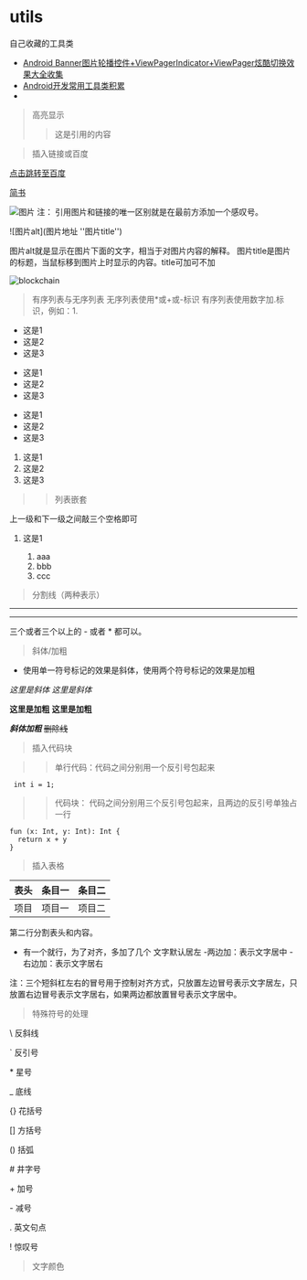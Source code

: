 # utils
自己收藏的工具类
 - [Android Banner图片轮播控件+ViewPagerIndicator+ViewPager炫酷切换效果大全收集](https://blog.csdn.net/u014133119/article/details/80954317)
 - [Android开发常用工具类积累](https://www.jianshu.com/p/6784800b5cc9)
 - []()

> 高亮显示
>>这是引用的内容

> 插入链接或百度

 [点击跳转至百度](http://www.baidu.com)
 
 <a href="https://www.jianshu.com/u/1f5ac0cf6a8b" target="_blank">简书</a>
 

 ![图片](https://upload-images.jianshu.io/upload_images/703764-605e3cc2ecb664f6.jpg?imageMogr2/auto-orient/strip%7CimageView2/2/w/1240 "擦汗如与")
 注： 引用图片和链接的唯一区别就是在最前方添加一个感叹号。
 
 ![图片alt](图片地址 ''图片title'')

图片alt就是显示在图片下面的文字，相当于对图片内容的解释。
图片title是图片的标题，当鼠标移到图片上时显示的内容。title可加可不加

![blockchain](https://ss0.bdstatic.com/70cFvHSh_Q1YnxGkpoWK1HF6hhy/it/u=702257389,1274025419&fm=27&gp=0.jpg "区块链")

 
 > 有序列表与无序列表
 无序列表使用*或+或-标识
 有序列表使用数字加.标识，例如：1.
 
 * 这是1
 * 这是2
 * 这是3
 
 + 这是1
 + 这是2
 + 这是3
 
 - 这是1
 - 这是2
 - 这是3

 1. 这是1
 2. 这是2
 3. 这是3
 
 >> 列表嵌套
 
 上一级和下一级之间敲三个空格即可
 
 1. 这是1
 
 
    1. aaa
    2. bbb
    3. ccc
  
 


> 分割线（两种表示）
***
---

三个或者三个以上的 - 或者 * 都可以。

> 斜体/加粗

- 使用单一符号标记的效果是斜体，使用两个符号标记的效果是加粗

*这里是斜体*
_这里是斜体_

**这里是加粗**
__这里是加粗__

***斜体加粗***
~~删除线~~



> 插入代码块

>> 单行代码：代码之间分别用一个反引号包起来

` int i = 1;`

>> 代码块：
代码之间分别用三个反引号包起来，且两边的反引号单独占一行
```
fun (x: Int, y: Int): Int {
  return x + y
}
```



> 插入表格

表头  |条目一|条目二
---|:---:|:---:
项目           |项目一|项目二

第二行分割表头和内容。
- 有一个就行，为了对齐，多加了几个
文字默认居左
-两边加：表示文字居中
-右边加：表示文字居右



注：三个短斜杠左右的冒号用于控制对齐方式，只放置左边冒号表示文字居左，只放置右边冒号表示文字居右，如果两边都放置冒号表示文字居中。

> 特殊符号的处理

\\   反斜线

\`   反引号

\*   星号

\_   底线

\{\}  花括号

\[\]  方括号

\(\)  括弧

\#   井字号

\+   加号

\-   减号

\.   英文句点

\!   惊叹号


> 文字颜色
